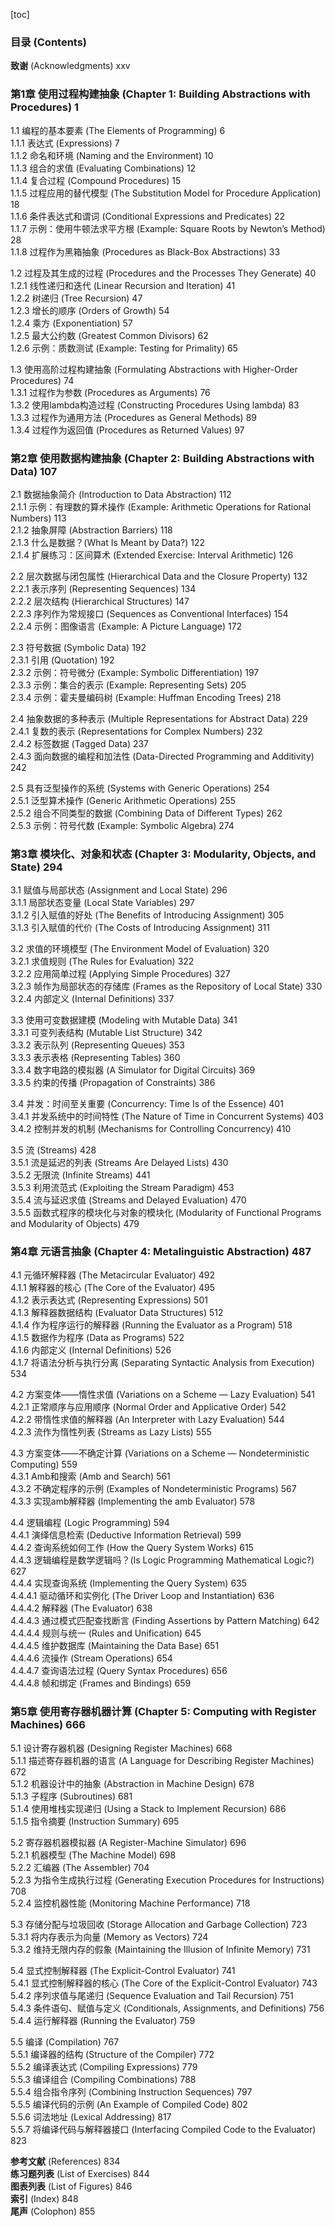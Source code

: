 [toc]

### 目录 (Contents)

**致谢** (Acknowledgments) xxv

### 第1章 使用过程构建抽象 (Chapter 1: Building Abstractions with Procedures) 1  
1.1 编程的基本要素 (The Elements of Programming) 6  
1.1.1 表达式 (Expressions) 7  
1.1.2 命名和环境 (Naming and the Environment) 10  
1.1.3 组合的求值 (Evaluating Combinations) 12  
1.1.4 复合过程 (Compound Procedures) 15  
1.1.5 过程应用的替代模型 (The Substitution Model for Procedure Application) 18  
1.1.6 条件表达式和谓词 (Conditional Expressions and Predicates) 22  
1.1.7 示例：使用牛顿法求平方根 (Example: Square Roots by Newton’s Method) 28  
1.1.8 过程作为黑箱抽象 (Procedures as Black-Box Abstractions) 33

1.2 过程及其生成的过程 (Procedures and the Processes They Generate) 40  
1.2.1 线性递归和迭代 (Linear Recursion and Iteration) 41  
1.2.2 树递归 (Tree Recursion) 47  
1.2.3 增长的顺序 (Orders of Growth) 54  
1.2.4 乘方 (Exponentiation) 57  
1.2.5 最大公约数 (Greatest Common Divisors) 62  
1.2.6 示例：质数测试 (Example: Testing for Primality) 65

1.3 使用高阶过程构建抽象 (Formulating Abstractions with Higher-Order Procedures) 74  
1.3.1 过程作为参数 (Procedures as Arguments) 76  
1.3.2 使用lambda构造过程 (Constructing Procedures Using lambda) 83  
1.3.3 过程作为通用方法 (Procedures as General Methods) 89  
1.3.4 过程作为返回值 (Procedures as Returned Values) 97

### 第2章 使用数据构建抽象 (Chapter 2: Building Abstractions with Data) 107  
2.1 数据抽象简介 (Introduction to Data Abstraction) 112  
2.1.1 示例：有理数的算术操作 (Example: Arithmetic Operations for Rational Numbers) 113  
2.1.2 抽象屏障 (Abstraction Barriers) 118  
2.1.3 什么是数据？(What Is Meant by Data?) 122  
2.1.4 扩展练习：区间算术 (Extended Exercise: Interval Arithmetic) 126

2.2 层次数据与闭包属性 (Hierarchical Data and the Closure Property) 132  
2.2.1 表示序列 (Representing Sequences) 134  
2.2.2 层次结构 (Hierarchical Structures) 147  
2.2.3 序列作为常规接口 (Sequences as Conventional Interfaces) 154  
2.2.4 示例：图像语言 (Example: A Picture Language) 172

2.3 符号数据 (Symbolic Data) 192  
2.3.1 引用 (Quotation) 192  
2.3.2 示例：符号微分 (Example: Symbolic Differentiation) 197  
2.3.3 示例：集合的表示 (Example: Representing Sets) 205  
2.3.4 示例：霍夫曼编码树 (Example: Huffman Encoding Trees) 218

2.4 抽象数据的多种表示 (Multiple Representations for Abstract Data) 229  
2.4.1 复数的表示 (Representations for Complex Numbers) 232  
2.4.2 标签数据 (Tagged Data) 237  
2.4.3 面向数据的编程和加法性 (Data-Directed Programming and Additivity) 242

2.5 具有泛型操作的系统 (Systems with Generic Operations) 254  
2.5.1 泛型算术操作 (Generic Arithmetic Operations) 255  
2.5.2 组合不同类型的数据 (Combining Data of Different Types) 262  
2.5.3 示例：符号代数 (Example: Symbolic Algebra) 274

### 第3章 模块化、对象和状态 (Chapter 3: Modularity, Objects, and State) 294  
3.1 赋值与局部状态 (Assignment and Local State) 296  
3.1.1 局部状态变量 (Local State Variables) 297  
3.1.2 引入赋值的好处 (The Benefits of Introducing Assignment) 305  
3.1.3 引入赋值的代价 (The Costs of Introducing Assignment) 311

3.2 求值的环境模型 (The Environment Model of Evaluation) 320  
3.2.1 求值规则 (The Rules for Evaluation) 322  
3.2.2 应用简单过程 (Applying Simple Procedures) 327  
3.2.3 帧作为局部状态的存储库 (Frames as the Repository of Local State) 330  
3.2.4 内部定义 (Internal Definitions) 337

3.3 使用可变数据建模 (Modeling with Mutable Data) 341  
3.3.1 可变列表结构 (Mutable List Structure) 342  
3.3.2 表示队列 (Representing Queues) 353  
3.3.3 表示表格 (Representing Tables) 360  
3.3.4 数字电路的模拟器 (A Simulator for Digital Circuits) 369  
3.3.5 约束的传播 (Propagation of Constraints) 386

3.4 并发：时间至关重要 (Concurrency: Time Is of the Essence) 401  
3.4.1 并发系统中的时间特性 (The Nature of Time in Concurrent Systems) 403  
3.4.2 控制并发的机制 (Mechanisms for Controlling Concurrency) 410

3.5 流 (Streams) 428  
3.5.1 流是延迟的列表 (Streams Are Delayed Lists) 430  
3.5.2 无限流 (Infinite Streams) 441  
3.5.3 利用流范式 (Exploiting the Stream Paradigm) 453  
3.5.4 流与延迟求值 (Streams and Delayed Evaluation) 470  
3.5.5 函数式程序的模块化与对象的模块化 (Modularity of Functional Programs and Modularity of Objects) 479

### 第4章 元语言抽象 (Chapter 4: Metalinguistic Abstraction) 487  
4.1 元循环解释器 (The Metacircular Evaluator) 492  
4.1.1 解释器的核心 (The Core of the Evaluator) 495  
4.1.2 表示表达式 (Representing Expressions) 501  
4.1.3 解释器数据结构 (Evaluator Data Structures) 512  
4.1.4 作为程序运行的解释器 (Running the Evaluator as a Program) 518  
4.1.5 数据作为程序 (Data as Programs) 522  
4.1.6 内部定义 (Internal Definitions) 526  
4.1.7 将语法分析与执行分离 (Separating Syntactic Analysis from Execution) 534

4.2 方案变体——惰性求值 (Variations on a Scheme — Lazy Evaluation) 541  
4.2.1 正常顺序与应用顺序 (Normal Order and Applicative Order) 542  
4.2.2 带惰性求值的解释器 (An Interpreter with Lazy Evaluation) 544  
4.2.3 流作为惰性列表 (Streams as Lazy Lists) 555

4.3 方案变体——不确定计算 (Variations on a Scheme — Nondeterministic Computing) 559  
4.3.1 Amb和搜索 (Amb and Search) 561  
4.3.2 不确定程序的示例 (Examples of Nondeterministic Programs) 567  
4.3.3 实现amb解释器 (Implementing the amb Evaluator) 578

4.4 逻辑编程 (Logic Programming) 594  
4.4.1 演绎信息检索 (Deductive Information Retrieval) 599  
4.4.2 查询系统如何工作 (How the Query System Works) 615  
4.4.3 逻辑编程是数学逻辑吗？(Is Logic Programming Mathematical Logic?) 627  
4.4.4 实现查询系统 (Implementing the Query System) 635  
4.4.4.1 驱动循环和实例化 (The Driver Loop and Instantiation) 636  
4.4.4.2 解释器 (The Evaluator) 638  
4.4.4.3 通过模式匹配查找断言 (Finding Assertions by Pattern Matching) 642  
4.4.4.4 规则与统一 (Rules and Unification) 645  
4.4.4.5 维护数据库 (Maintaining the Data Base) 651  
4.4.4.6 流操作 (Stream Operations) 654  
4.4.4.7 查询语法过程 (Query Syntax Procedures) 656  
4.4.4.8 帧和绑定 (Frames and Bindings) 659

### 第5章 使用寄存器机器计算 (Chapter 5: Computing with Register Machines) 666  
5.1 设计寄存器机器 (Designing Register Machines) 668  
5.1.1 描述寄存器机器的语言 (A Language for Describing Register Machines) 672  
5.1.2 机器设计中的抽象 (Abstraction in Machine Design) 678  
5.1.3 子程序 (Subroutines) 681  
5.1.4 使用堆栈实现递归 (Using a Stack to Implement Recursion) 686  
5.1.5 指令摘要 (Instruction Summary) 695

5.2 寄存器机器模拟器 (A Register-Machine Simulator) 696  
5.2.1 机器模型 (The Machine Model) 698  
5.2.2 汇编器 (The Assembler) 704  
5.2.3 为指令生成执行过程 (Generating Execution Procedures for Instructions) 708  
5.2.4 监控机器性能 (Monitoring Machine Performance) 718

5.3 存储分配与垃圾回收 (Storage Allocation and Garbage Collection) 723  
5.3.1 将内存表示为向量 (Memory as Vectors) 724  
5.3.2 维持无限内存的假象 (Maintaining the Illusion of Infinite Memory) 731

5.4 显式控制解释器 (The Explicit-Control Evaluator) 741  
5.4.1 显式控制解释器的核心 (The Core of the Explicit-Control Evaluator) 743  
5.4.2 序列求值与尾递归 (Sequence Evaluation and Tail Recursion) 751  
5.4.3 条件语句、赋值与定义 (Conditionals, Assignments, and Definitions) 756  
5.4.4 运行解释器 (Running the Evaluator) 759

5.5 编译 (Compilation) 767  
5.5.1 编译器的结构 (Structure of the Compiler) 772  
5.5.2 编译表达式 (Compiling Expressions) 779  
5.5.3 编译组合 (Compiling Combinations) 788  
5.5.4 组合指令序列 (Combining Instruction Sequences) 797  
5.5.5 编译代码的示例 (An Example of Compiled Code) 802  
5.5.6 词法地址 (Lexical Addressing) 817  
5.5.7 将编译代码与解释器接口 (Interfacing Compiled Code to the Evaluator) 823

**参考文献** (References) 834  
**练习题列表** (List of Exercises) 844  
**图表列表** (List of Figures) 846  
**索引** (Index) 848  
**尾声** (Colophon) 855  

